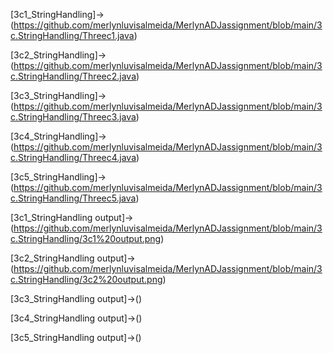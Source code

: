 [3c1_StringHandling]->(https://github.com/merlynluvisalmeida/MerlynADJassignment/blob/main/3c.StringHandling/Threec1.java)

[3c2_StringHandling]->(https://github.com/merlynluvisalmeida/MerlynADJassignment/blob/main/3c.StringHandling/Threec2.java)

[3c3_StringHandling]->(https://github.com/merlynluvisalmeida/MerlynADJassignment/blob/main/3c.StringHandling/Threec3.java)

[3c4_StringHandling]->(https://github.com/merlynluvisalmeida/MerlynADJassignment/blob/main/3c.StringHandling/Threec4.java)

[3c5_StringHandling]->(https://github.com/merlynluvisalmeida/MerlynADJassignment/blob/main/3c.StringHandling/Threec5.java)

[3c1_StringHandling output]->(https://github.com/merlynluvisalmeida/MerlynADJassignment/blob/main/3c.StringHandling/3c1%20output.png)

[3c2_StringHandling output]->(https://github.com/merlynluvisalmeida/MerlynADJassignment/blob/main/3c.StringHandling/3c2%20output.png)

[3c3_StringHandling output]->()

[3c4_StringHandling output]->()

[3c5_StringHandling output]->()

